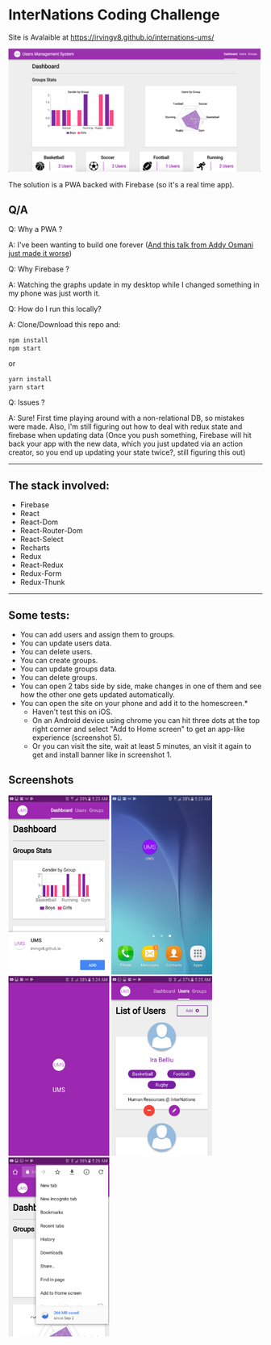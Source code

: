 # InterNations Coding Challenge

Site is Avalaible at https://irvingv8.github.io/internations-ums/

<img src="./images/intro.png" width="500" />

The solution is a PWA backed with Firebase (so it's a real time app).


## Q/A

Q: Why a PWA ?

A: I've been wanting to build one forever ([And this talk from Addy Osmani just made it worse](https://www.youtube.com/watch?v=aCMbSyngXB4))

Q: Why Firebase ?

A: Watching the graphs update in my desktop while I changed something in my phone was just worth it.

Q: How do I run this locally?

A: Clone/Download this repo and:
```
npm install
npm start
```
or
```
yarn install
yarn start
```
Q: Issues ?

A: Sure! First time playing around with a non-relational DB, so mistakes were made. Also, I'm still figuring out how to deal with redux state and firebase when updating data (Once you push something, Firebase will hit back your app with the new data, which you just updated via an action creator, so you end up updating your state twice?, still figuring this out)

***

## The stack involved:
* Firebase
* React
* React-Dom
* React-Router-Dom
* React-Select
* Recharts
* Redux
* React-Redux
* Redux-Form
* Redux-Thunk

***

## Some tests:

* You can add users and assign them to groups.
* You can update users data.
* You can delete users.
* You can create groups.
* You can update groups data.
* You can delete groups.
* You can open 2 tabs side by side, make changes in one of them and see how the other one gets updated automatically.
* You can open the site on your phone and add it to the homescreen.*
  * Haven't test this on iOS.
  * On an Android device using chrome you can hit three dots at the top right corner and select "Add to Home screen" to get an app-like experience (screenshot 5).
  * Or you can visit the site, wait at least 5 minutes, an visit it again to get and install banner like in screenshot 1.

## Screenshots

<img src="./images/install-banner.png" width="200" />

<img src="./images/app-shortcut.png" width="200" />

<img src="./images/splash-screen.png" width="200" />

<img src="./images/app-standalone.png" width="200" />

<img src="./images/add-to-homescreen.png" width="200" />

